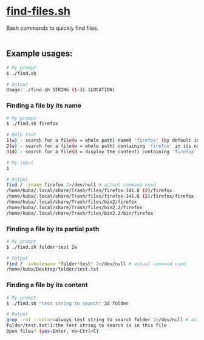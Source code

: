# [find-files.sh](find-files.sh)
Bash commands to quickly find files.
<br/><br/>
## Example usages:
```bash
# My prompt
$ ./find.sh

# Output
Usage: ./find.sh STRING (1-3) (LOCATION)
```

### Finding a file by its name
```bash
# My prompt
$ ./find.sh firefox

# Help text
1(w) - search for a file(w = whole path) named 'firefox' (by default in /)
2(w) - search for a file(w = whole path) containing 'firefox' in its name (by default in /)
3(d) - search for a file(d = display the content) containing 'firefox' in its content (by default in .)

# My input
1

# Output
find / -iname firefox 2>/dev/null # actual command used
/home/kuba/.local/share/Trash/files/firefox-141.0 (2)/firefox
/home/kuba/.local/share/Trash/files/firefox-141.0 (2)/firefox/firefox
/home/kuba/.local/share/Trash/files/bin2/firefox
/home/kuba/.local/share/Trash/files/bin2.2/firefox
/home/kuba/.local/share/Trash/files/bin2.3/bin/firefox
```

### Finding a file by its partial path
```bash
# My prompt
$ ./find.sh folder*test 2w

# Output
find / -iwholename *folder*test* 2>/dev/null # actual command used
/home/kuba/Desktop/folder/test.txt
```

### Finding a file by its content
```bash
# My prompt
$ ./find.sh "test string to search" 3d folder

# Output
grep -rnI --color=always test string to search folder 2>/dev/null # actual command used
folder/test.txt:1:the test string to search is in this file
Open files? (yes=Enter, no=Ctrl+C)
```
